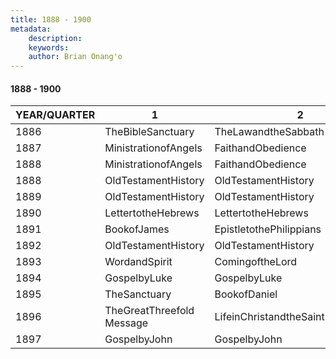 ```yaml
---
title: 1888 - 1900
metadata:
    description: 
    keywords: 
    author: Brian Onang'o
---
```


#### 1888 - 1900

YEAR/QUARTER |   1  | 2| 3| 4
-------------|------------|---|--|---
1886   | TheBibleSanctuary| TheLawandtheSabbath| TheLawandtheSabbath| ParablesofJesus
1887   | MinistrationofAngels| FaithandObedience| SanctificationandPrayer| SanctificationandPrayer
1888   | MinistrationofAngels| FaithandObedience| SanctificationandPrayer| SecondEpistleofPeter
1888 | OldTestamentHistory | OldTestamentHistory | TheThirdAngelsMessage | SecondEpistleofPeter |
1889 | OldTestamentHistory | OldTestamentHistory | TithesandOfferings | LettertotheHebrews |
1890 | LettertotheHebrews | LettertotheHebrews | OldTestamentHistory | OldTestamentHistory |
1891 | BookofJames | EpistletothePhilippians | GospelbyMark | GospelbyMark |
1892 | OldTestamentHistory | OldTestamentHistory | ActsoftheApostles | ActsoftheApostles |
1893 | WordandSpirit | ComingoftheLord | FirstEpistleofPeter | FirstEpistleofJohn |
1894 | GospelbyLuke | GospelbyLuke | GospelbyLuke | GospelbyLuke |
1895 | TheSanctuary | BookofDaniel | SabbathandTithing | ReligiousLiberty |
1896 | TheGreatThreefold Message| LifeinChristandtheSaints'Inheritance | GospelbyJohn | GospelbyJohn |
1897 | GospelbyJohn | GospelbyJohn | ActsoftheApostles | ActsoftheApostles

